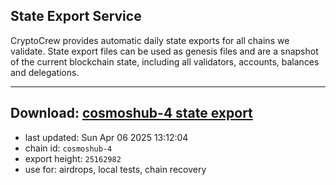 ## State Export Service
CryptoCrew provides automatic daily state exports for all chains we validate. State export files can be used as genesis files and are a snapshot of the current blockchain state, including all validators, accounts, balances and delegations.

---
**Download: [cosmoshub-4 state export](https://dl-eu2.ccvalidators.com/SERVICE/cosmoshub/cosmoshub-4_export_25162982.json)**
---

- last updated: Sun Apr 06 2025 13:12:04
- chain id: `cosmoshub-4`
- export height: `25162982`
- use for: airdrops, local tests, chain recovery
